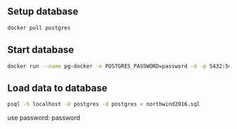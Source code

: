 
## Setup database

``` bash
docker pull postgres
```

## Start database

``` bash
docker run --name pg-docker -e POSTGRES_PASSWORD=password -d -p 5432:5432 postgres
```

## Load data to database
``` bash
psql -h localhost -U postgres -d postgres < northwind2016.sql
```

use password: password

